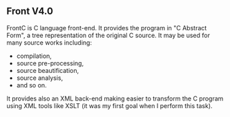 Front V4.0
----------

FrontC is C language front-end. It provides the program in "C Abstract Form", a tree representation of the original C source. It may be used for many source works including:
   - compilation,
   - source pre-processing,
   - source beautification,
   - source analysis,
   - and so on.

It provides also an XML back-end making easier to transform the C program using XML tools like XSLT (it was my first goal when I perform this task).
